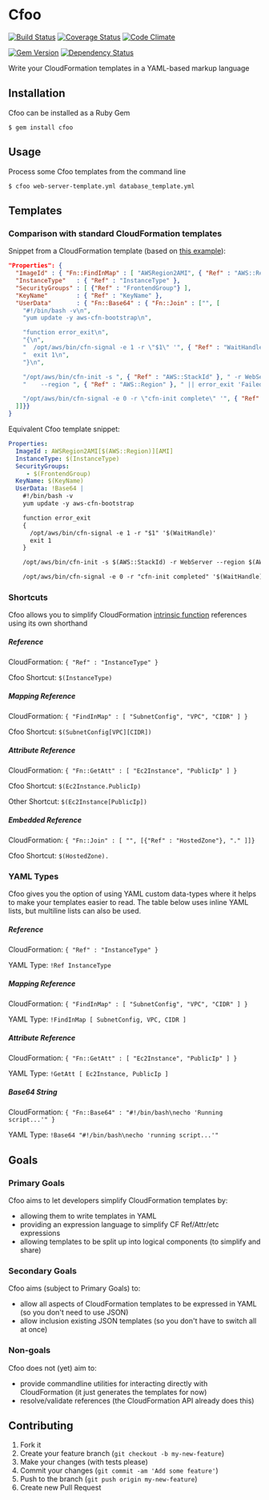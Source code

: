 # Cfoo

[![Build Status](https://travis-ci.org/drrb/cfoo.png?branch=master)](https://travis-ci.org/drrb/cfoo)
[![Coverage Status](https://coveralls.io/repos/drrb/cfoo/badge.png?branch=master)](https://coveralls.io/r/drrb/cfoo)
[![Code Climate](https://codeclimate.com/github/drrb/cfoo.png)](https://codeclimate.com/github/drrb/cfoo)

[![Gem Version](https://badge.fury.io/rb/cfoo.png)](https://badge.fury.io/rb/cfoo)
[![Dependency Status](https://gemnasium.com/drrb/cfoo.png)](https://gemnasium.com/drrb/cfoo)

Write your CloudFormation templates in a YAML-based markup language

## Installation

Cfoo can be installed as a Ruby Gem

    $ gem install cfoo

## Usage

Process some Cfoo templates from the command line

    $ cfoo web-server-template.yml database_template.yml

## Templates

### Comparison with standard CloudFormation templates

Snippet from a CloudFormation template (based on [this example](https://s3.amazonaws.com/cloudformation-templates-us-east-1/Rails_Single_Instance.template)):

```json
"Properties": {
  "ImageId" : { "Fn::FindInMap" : [ "AWSRegion2AMI", { "Ref" : "AWS::Region" }, "AMI" ] },
  "InstanceType"   : { "Ref" : "InstanceType" },
  "SecurityGroups" : [ {"Ref" : "FrontendGroup"} ],
  "KeyName"        : { "Ref" : "KeyName" },
  "UserData"       : { "Fn::Base64" : { "Fn::Join" : ["", [
    "#!/bin/bash -v\n",
    "yum update -y aws-cfn-bootstrap\n",

    "function error_exit\n",
    "{\n",
    "  /opt/aws/bin/cfn-signal -e 1 -r \"$1\" '", { "Ref" : "WaitHandle" }, "'\n",
    "  exit 1\n",
    "}\n",

    "/opt/aws/bin/cfn-init -s ", { "Ref" : "AWS::StackId" }, " -r WebServer ",
    "    --region ", { "Ref" : "AWS::Region" }, " || error_exit 'Failed to run cfn-init'\n",

    "/opt/aws/bin/cfn-signal -e 0 -r \"cfn-init complete\" '", { "Ref" : "WaitHandle" }, "'\n"
  ]]}}        
}
```

Equivalent Cfoo template snippet:

```yaml
Properties:
  ImageId : AWSRegion2AMI[$(AWS::Region)][AMI]
  InstanceType: $(InstanceType)
  SecurityGroups: 
     - $(FrontendGroup)
  KeyName: $(KeyName)
  UserData: !Base64 |
    #!/bin/bash -v
    yum update -y aws-cfn-bootstrap

    function error_exit
    {
      /opt/aws/bin/cfn-signal -e 1 -r "$1" '$(WaitHandle)'
      exit 1
    }

    /opt/aws/bin/cfn-init -s $(AWS::StackId) -r WebServer --region $(AWS::Region) || error_exit 'Failed to run cfn-init'

    /opt/aws/bin/cfn-signal -e 0 -r "cfn-init completed" '$(WaitHandle)'
```

### Shortcuts

Cfoo allows you to simplify CloudFormation [intrinsic function](http://docs.aws.amazon.com/AWSCloudFormation/latest/UserGuide/intrinsic-function-reference.html)
references using its own shorthand

##### Reference

CloudFormation: `{ "Ref" : "InstanceType" }`

Cfoo Shortcut: `$(InstanceType)`

##### Mapping Reference

CloudFormation: `{ "FindInMap" : [ "SubnetConfig", "VPC", "CIDR" ] }`

Cfoo Shortcut: `$(SubnetConfig[VPC][CIDR])`

##### Attribute Reference

CloudFormation: `{ "Fn::GetAtt" : [ "Ec2Instance", "PublicIp" ] }`

Cfoo Shortcut: `$(Ec2Instance.PublicIp)`

Other Shortcut: `$(Ec2Instance[PublicIp])`

##### Embedded Reference

CloudFormation: `{ "Fn::Join" : [ "", [{"Ref" : "HostedZone"}, "." ]]}`

Cfoo Shortcut: `$(HostedZone).`

### YAML Types

Cfoo gives you the option of using YAML custom data-types where it helps to make your templates easier to read.
The table below uses inline YAML lists, but multiline lists can also be used.

##### Reference

CloudFormation: `{ "Ref" : "InstanceType" }`

YAML Type: `!Ref InstanceType`

##### Mapping Reference

CloudFormation: `{ "FindInMap" : [ "SubnetConfig", "VPC", "CIDR" ] }`

YAML Type: `!FindInMap [ SubnetConfig, VPC, CIDR ]`

##### Attribute Reference

CloudFormation: `{ "Fn::GetAtt" : [ "Ec2Instance", "PublicIp" ] }`

YAML Type: `!GetAtt [ Ec2Instance, PublicIp ]`

##### Base64 String

CloudFormation: `{ "Fn::Base64" : "#!/bin/bash\necho 'Running script...'" }`

YAML Type: `!Base64 "#!/bin/bash\necho 'running script...'"`

## Goals

### Primary Goals

Cfoo aims to let developers simplify CloudFormation templates by:

- allowing them to write templates in YAML
- providing an expression language to simplify CF Ref/Attr/etc expressions
- allowing templates to be split up into logical components (to simplify and share)

### Secondary Goals

Cfoo aims (subject to Primary Goals) to:

- allow all aspects of CloudFormation templates to be expressed in YAML (so you don't need to use JSON)
- allow inclusion existing JSON templates (so you don't have to switch all at once)

### Non-goals

Cfoo does not (yet) aim to:

- provide commandline utilities for interacting directly with CloudFormation (it just generates the templates for now)
- resolve/validate references (the CloudFormation API already does this)

## Contributing

1. Fork it
2. Create your feature branch (`git checkout -b my-new-feature`)
3. Make your changes (with tests please)
4. Commit your changes (`git commit -am 'Add some feature'`)
5. Push to the branch (`git push origin my-new-feature`)
6. Create new Pull Request
